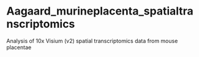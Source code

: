 # Aagaard_murineplacenta_spatialtranscriptomics
Analysis of 10x Visium (v2) spatial transcriptomics data from mouse placentae

